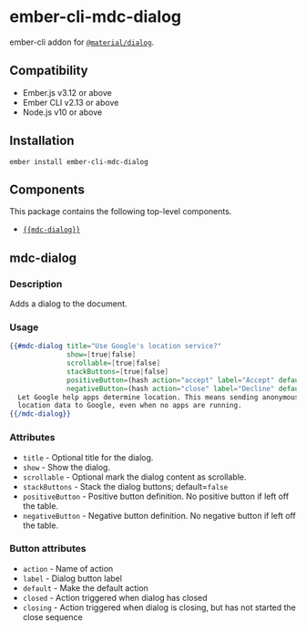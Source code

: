 ember-cli-mdc-dialog
======================

ember-cli addon for [`@material/dialog`](https://github.com/material-components/material-components-web/tree/master/packages/mdc-dialog).


Compatibility
------------------------------------------------------------------------------

* Ember.js v3.12 or above
* Ember CLI v2.13 or above
* Node.js v10 or above


Installation
------------

    ember install ember-cli-mdc-dialog

Components
-----------

This package contains the following top-level components.

* [`{{mdc-dialog}}`](#mdc-dialog)

mdc-dialog
---------------------

### Description

Adds a dialog to the document.

### Usage

```handlebars
{{#mdc-dialog title="Use Google's location service?"
              show=[true|false]
              scrollable=[true|false]
              stackButtons=[true|false]
              positiveButton=(hash action="accept" label="Accept" default=[true|false] closed=(action "accept") closing=(action "accepting"))
              negativeButton=(hash action="close" label="Decline" default=[true|false] closed=(action "close") closing=(action "closing"))}}
  Let Google help apps determine location. This means sending anonymous
  location data to Google, even when no apps are running.
{{/mdc-dialog}}
```

### Attributes

* `title` - Optional title for the dialog.
* `show` - Show the dialog.
* `scrollable` - Optional mark the dialog content as scrollable.
* `stackButtons` - Stack the dialog buttons; default=`false`
* `positiveButton` - Positive button definition. No positive button if left off the table.
* `negativeButton` - Negative button definition. No negative button if left off the table.

### Button attributes

* `action` - Name of action
* `label` - Dialog button label
* `default` - Make the default action
* `closed` - Action triggered when dialog has closed
* `closing` - Action triggered when dialog is closing, but has not started the close sequence
